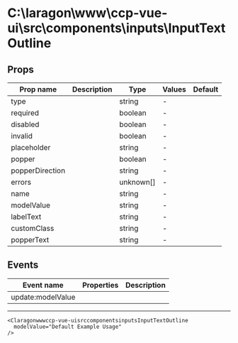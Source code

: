 # C:\laragon\www\ccp-vue-ui\src\components\inputs\InputTextOutline

## Props

| Prop name       | Description | Type      | Values | Default |
| --------------- | ----------- | --------- | ------ | ------- |
| type            |             | string    | -      |         |
| required        |             | boolean   | -      |         |
| disabled        |             | boolean   | -      |         |
| invalid         |             | boolean   | -      |         |
| placeholder     |             | string    | -      |         |
| popper          |             | boolean   | -      |         |
| popperDirection |             | string    | -      |         |
| errors          |             | unknown[] | -      |         |
| name            |             | string    | -      |         |
| modelValue      |             | string    | -      |         |
| labelText       |             | string    | -      |         |
| customClass     |             | string    | -      |         |
| popperText      |             | string    | -      |         |

## Events

| Event name        | Properties | Description |
| ----------------- | ---------- | ----------- |
| update:modelValue |            |

---

```vue live
<Claragonwwwccp-vue-uisrccomponentsinputsInputTextOutline
  modelValue="Default Example Usage"
/>
```
